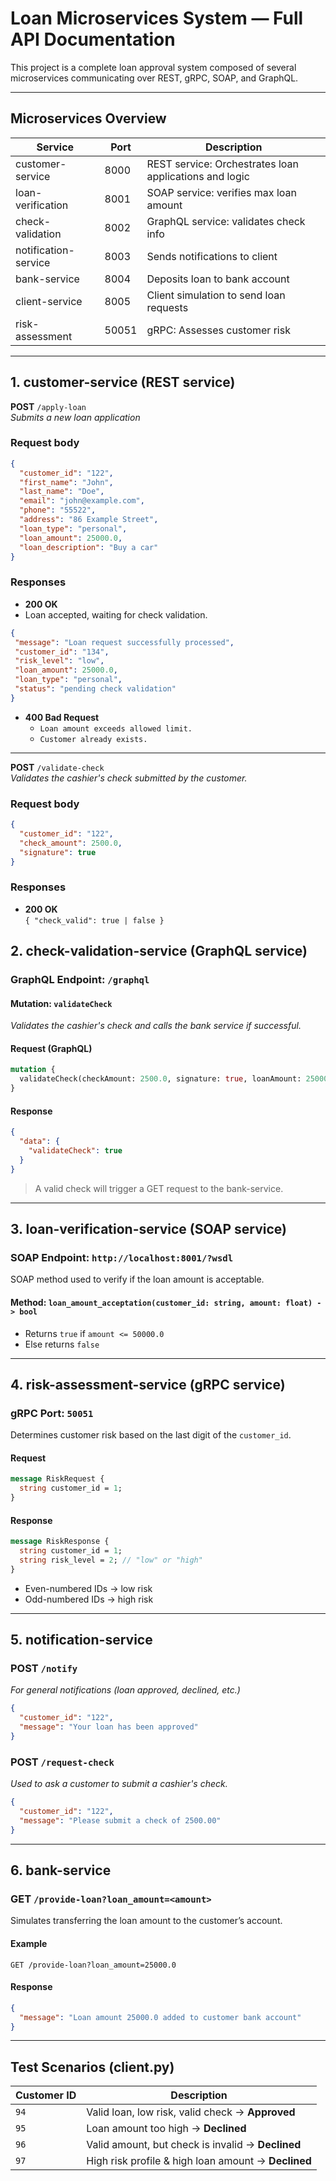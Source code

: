 # Loan Microservices System — Full API Documentation

This project is a complete loan approval system composed of several microservices communicating over REST, gRPC, SOAP, and GraphQL.

---

## Microservices Overview

| Service                | Port   | Description                                      |
|------------------------|--------|--------------------------------------------------|
| customer-service       | 8000   | REST service: Orchestrates loan applications and logic         |
| loan-verification      | 8001   | SOAP service: verifies max loan amount           |
| check-validation       | 8002   | GraphQL service: validates check info            |
| notification-service   | 8003   | Sends notifications to client                    |
| bank-service           | 8004   | Deposits loan to bank account                    |
| client-service         | 8005   | Client simulation to send loan requests          |
| risk-assessment        | 50051  | gRPC: Assesses customer risk                     |

---

## 1. customer-service (REST service)

**POST** `/apply-loan`  
_Submits a new loan application_

### Request body

```json
{
  "customer_id": "122",
  "first_name": "John",
  "last_name": "Doe",
  "email": "john@example.com",
  "phone": "55522",
  "address": "86 Example Street",
  "loan_type": "personal",
  "loan_amount": 25000.0,
  "loan_description": "Buy a car"
}
```

### Responses

- **200 OK**  
- Loan accepted, waiting for check validation.
 ```json
{
  "message": "Loan request successfully processed",
  "customer_id": "134",
  "risk_level": "low",
  "loan_amount": 25000.0,
  "loan_type": "personal",
  "status": "pending check validation"
}
```

- **400 Bad Request**  
  - `Loan amount exceeds allowed limit.`
  - `Customer already exists.`

---

**POST** `/validate-check`  
_Validates the cashier's check submitted by the customer._

### Request body

```json
{
  "customer_id": "122",
  "check_amount": 2500.0,
  "signature": true
}
```

###  Responses

- **200 OK**  
  `{ "check_valid": true | false }`

## 2. check-validation-service (GraphQL service)

### **GraphQL Endpoint**: `/graphql`

#### Mutation: `validateCheck`

_Validates the cashier's check and calls the bank service if successful._

#### Request (GraphQL)

```graphql
mutation {
  validateCheck(checkAmount: 2500.0, signature: true, loanAmount: 25000.0)
}
```

#### Response

```json
{
  "data": {
    "validateCheck": true
  }
}
```

> A valid check will trigger a GET request to the bank-service.

---
## 3. loan-verification-service (SOAP service)

### **SOAP Endpoint**: `http://localhost:8001/?wsdl`

SOAP method used to verify if the loan amount is acceptable.

#### Method: `loan_amount_acceptation(customer_id: string, amount: float) -> bool`

- Returns `true` if `amount <= 50000.0`
- Else returns `false`

---
## 4. risk-assessment-service (gRPC service)

### **gRPC Port**: `50051`

Determines customer risk based on the last digit of the `customer_id`.

#### Request

```proto
message RiskRequest {
  string customer_id = 1;
}
```

#### Response

```proto
message RiskResponse {
  string customer_id = 1;
  string risk_level = 2; // "low" or "high"
}
```

- Even-numbered IDs → low risk
- Odd-numbered IDs → high risk

---
## 5. notification-service 

### **POST** `/notify`

_For general notifications (loan approved, declined, etc.)_

```json
{
  "customer_id": "122",
  "message": "Your loan has been approved"
}
```

### **POST** `/request-check`

_Used to ask a customer to submit a cashier's check._

```json
{
  "customer_id": "122",
  "message": "Please submit a check of 2500.00"
}
```
---
## 6. bank-service

### **GET** `/provide-loan?loan_amount=<amount>`

Simulates transferring the loan amount to the customer’s account.

#### Example

```
GET /provide-loan?loan_amount=25000.0
```

#### Response

```json
{
  "message": "Loan amount 25000.0 added to customer bank account"
}
```
---

## Test Scenarios (client.py)

| Customer ID | Description                                        |
|-------------|----------------------------------------------------|
| `94`        | Valid loan, low risk, valid check → **Approved**   |
| `95`        | Loan amount too high → **Declined**                |
| `96`        | Valid amount, but check is invalid → **Declined**  |
| `97`        | High risk profile & high loan amount → **Declined**|



